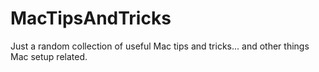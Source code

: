 # MacTipsAndTricks
Just a random collection of useful Mac tips and tricks... and other things Mac setup related. 
